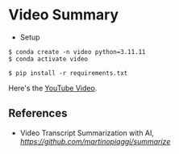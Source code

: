 Video Summary
=============

- Setup

```
$ conda create -n video python=3.11.11
$ conda activate video

$ pip install -r requirements.txt
```

Here's the [YouTube Video](https://www.youtube.com/watch?v=b0XI-cbel1U).


References
----------

- Video Transcript Summarization with AI, _https://github.com/martinopiaggi/summarize_
